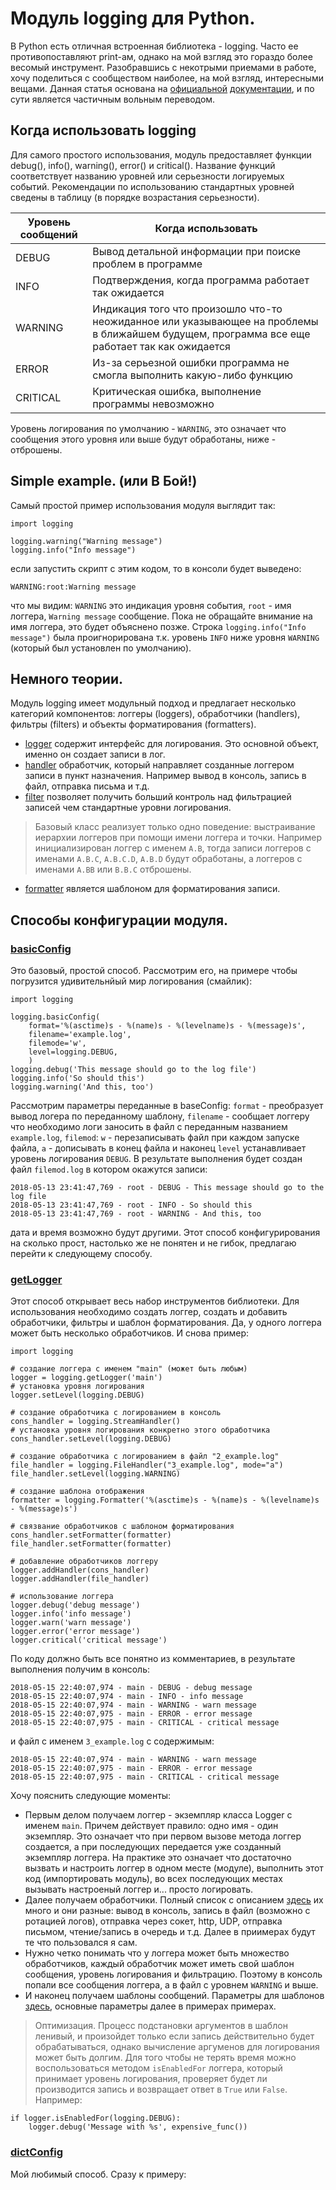 # Модуль logging для Python.
  В Python есть отличная встроенная библиотека - logging. Часто ее противопоставляют print-ам, однако на мой взгляд это гораздо более весомый инструмент. Разобравшись с некотрыми приемами в работе, хочу поделиться с сообществом наиболее, на мой взгляд, интересными вещами. Данная статья основана на [официальной](https://docs.python.org/3/library/logging.html) [документации](https://docs.python.org/3/howto/logging.html), и по сути является частичным вольным переводом.

## Когда использовать logging
Для самого простого использования, модуль предоставляет функции debug(), info(), warning(), error() и critical(). Название функций соответствует названию уровней или серьезности логируемых событий. Рекомендации по использованию стандартных уровней сведены в таблицу (в порядке возрастания серьезности).

Уровень сообщений | Когда использовать
--- | ---
DEBUG | Вывод детальной информации при поиске проблем в программе
INFO | Подтверждения, когда программа работает так ожидается
WARNING | Индикация того что произошло что-то неожиданное или указывающее на проблемы в ближайшем будущем, программа все еще работает так как ожидается
ERROR | Из-за серьезной ошибки программа не смогла выполнить какую-либо функцию
CRITICAL | Критическая ошибка, выполнение программы невозможно

Уровень логирования по умолчанию - `WARNING`, это означает что сообщения этого уровня или выше будут обработаны, ниже - отброшены.

## Simple example. (или В Бой!)
Самый простой пример использования модуля выглядит так:
```
import logging

logging.warning("Warning message")
logging.info("Info message")
```
если запустить скрипт с этим кодом, то в консоли будет выведено:
```
WARNING:root:Warning message
```
 что мы видим: `WARNING` это индикация уровня события, `root` - имя логгера, `Warning message` сообщение. Пока не обращайте внимание на имя логгера, это будет объяснено позже. Строка `logging.info("Info message")` была проигнорирована т.к. уровень `INFO` ниже уровня `WARNING` (который был установлен по умолчанию).

## Немного теории.
Модуль logging имеет модульный подход и предлагает несколько категорий компонентов: логгеры (loggers), обработчики (handlers), фильтры (filters) и объекты форматирования (formatters).
* [logger](https://docs.python.org/3/library/logging.html#logger-objects) содержит интерфейс для логирования. Это основной объект, именно он создает записи в лог.
* [handler](https://docs.python.org/3/library/logging.html#handler-objects) обработчик, который направляет созданные логгером записи в пункт назначения. Например вывод в консоль, запись в файл, отправка письма и т.д.
* [filter](https://docs.python.org/3/library/logging.html#filter-objects) позволяет получить больший контроль над фильтрацией записей чем стандартные уровни логирования.
> Базовый класс реализует только одно поведение: выстраивание иерархии логгеров при помощи имени логгера и точки. Например инициализирован логгер с именем `A.B`, тогда записи логгеров с именами `A.B.C`, `A.B.C.D`, `A.B.D` будут обработаны, а логгеров с именами `A.BB` или `B.B.C` отброшены.

* [formatter](https://docs.python.org/3/library/logging.html#formatter-objects) является шаблоном для форматирования записи.

## Способы конфигурации модуля.
### [basicConfig](https://docs.python.org/3/library/logging.html#logging.basicConfig)
Это базовый, простой способ. Рассмотрим его, на примере чтобы погрузится удивительнйый мир логирования (смайлик):
```
import logging

logging.basicConfig(
    format='%(asctime)s - %(name)s - %(levelname)s - %(message)s',
    filename='example.log',
    filemode='w',
    level=logging.DEBUG,
    )
logging.debug('This message should go to the log file')
logging.info('So should this')
logging.warning('And this, too')
```
Рассмотрим параметры переданные в baseConfig: `format` - преобразует вывод логера по переданному шаблону, `filename` - сообщает логгеру что необходимо логи заносить в файл с переданным названием `example.log`, `filemod`: `w` - перезаписывать файл при каждом запуске файла, `a` - дописывать в конец файла и наконец `level` устанавливает уровень логирования `DEBUG`. В результате выполнения будет создан файл `filemod.log` в котором окажутся записи:
```
2018-05-13 23:41:47,769 - root - DEBUG - This message should go to the log file
2018-05-13 23:41:47,769 - root - INFO - So should this
2018-05-13 23:41:47,769 - root - WARNING - And this, too
```
дата и время возможно будут другими. Этот способ конфигурирования на сколько прост, настолько же не понятен и не гибок, предлагаю перейти к следующему способу.
### [getLogger](https://docs.python.org/3/library/logging.html#logger-objects)
Этот способ открывает весь набор инструментов библиотеки. Для использования необходимо создать логгер, создать и добавить обработчики, фильтры и шаблон форматирования. Да, у одного логгера может быть несколько обработчиков. И снова пример:
```
import logging

# создание логгера с именем "main" (может быть любым)
logger = logging.getLogger('main')
# установка уровня логирования
logger.setLevel(logging.DEBUG)

# создание обработчика с логированием в консоль
cons_handler = logging.StreamHandler()
# установка уровня логирования конкретно этого обработчика
cons_handler.setLevel(logging.DEBUG)

# создание обработчика с логированием в файл "2_example.log"
file_handler = logging.FileHandler("3_example.log", mode="a")
file_handler.setLevel(logging.WARNING)

# создание шаблона отображения
formatter = logging.Formatter('%(asctime)s - %(name)s - %(levelname)s - %(message)s')

# связвание обработчиков с шаблоном форматирования
cons_handler.setFormatter(formatter)
file_handler.setFormatter(formatter)

# добавление обработчиков логгеру
logger.addHandler(cons_handler)
logger.addHandler(file_handler)

# использование логгера
logger.debug('debug message')
logger.info('info message')
logger.warn('warn message')
logger.error('error message')
logger.critical('critical message')
```
По коду должно быть все понятно из комментариев, в результате выполнения получим в консоль:
```
2018-05-15 22:40:07,974 - main - DEBUG - debug message
2018-05-15 22:40:07,974 - main - INFO - info message
2018-05-15 22:40:07,974 - main - WARNING - warn message
2018-05-15 22:40:07,975 - main - ERROR - error message
2018-05-15 22:40:07,975 - main - CRITICAL - critical message
```
и файл с именем `3_example.log` с содержимым:
```
2018-05-15 22:40:07,974 - main - WARNING - warn message
2018-05-15 22:40:07,975 - main - ERROR - error message
2018-05-15 22:40:07,975 - main - CRITICAL - critical message
```
Хочу пояснить следующие моменты:
* Первым делом получаем логгер - экземпляр класса Logger с именем `main`. Причем действует правило: одно имя - один экземпляр. Это означает что при первом вызове метода логгер создается, а при последующих передается уже созданный экземпляр логгера. На практике это означает что достаточно вызвать и настроить логгер в одном месте (модуле), выполнить этот код (импортировать модуль), во всех последующих местах вызывать настроеный логгер и... просто логировать.
* Далее получаем обработчики. Полный список с описанием [здесь](https://docs.python.org/3/library/logging.handlers.html) их много и они разные: вывод в консоль, запись в файл (возможно с ротацией логов), отправка через сокет, http, UDP, отправка письмом, чтение/запись в очередь и т.д. Далее в приимерах будут те что пользовался я сам.
* Нужно четко понимать что у логгера может быть множество обработчиков, каждый обработчик может иметь свой шаблон сообщения, уровень логирования и фильтрацию. Поэтому в консоль попали все сообщения логгера, а в файл с уровнем `WARNING` и выше.
* И наконец получаем шаблоны сообщений. Параметры для шаблонов [здесь](https://docs.python.org/3/library/logging.html?highlight=logging%20formatter#logrecord-attributes), основные параметры далее в примерах примерах.
> Оптимизация. Процесс подстановки аргументов в шаблон ленивый, и произойдет только если запись действительно будет обрабатываться, однако вычисление аргуменов для логирования может быть долгим. Для того чтобы не терять время можно воспользоваться методом `isEnabledFor` логгера, который принимает уровень логирования, проверяет будет ли производится запись и возвращает ответ в `True` или `False`. Например:
```
if logger.isEnabledFor(logging.DEBUG):
    logger.debug('Message with %s', expensive_func())
```

### [dictConfig](https://docs.python.org/3/library/logging.config.html#logging.config.dictConfig)
Мой любимый способ. Сразу к примеру:
```
```
